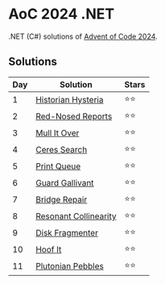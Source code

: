 # AoC 2024 .NET

.NET (C#) solutions of [Advent of Code 2024](https://adventofcode.com/2024).

## Solutions

|Day|Solution|Stars|
|--|--|--|
|1|[Historian Hysteria](https://github.com/melanchall/aoc2024net/blob/main/Aoc2024Net/Days/Day1.cs)|:star::star:|
|2|[Red-Nosed Reports](https://github.com/melanchall/aoc2024net/blob/main/Aoc2024Net/Days/Day2.cs)|:star::star:|
|3|[Mull It Over](https://github.com/melanchall/aoc2024net/blob/main/Aoc2024Net/Days/Day3.cs)|:star::star:|
|4|[Ceres Search](https://github.com/melanchall/aoc2024net/blob/main/Aoc2024Net/Days/Day4.cs)|:star::star:|
|5|[Print Queue](https://github.com/melanchall/aoc2024net/blob/main/Aoc2024Net/Days/Day5.cs)|:star::star:|
|6|[Guard Gallivant](https://github.com/melanchall/aoc2024net/blob/main/Aoc2024Net/Days/Day6.cs)|:star::star:|
|7|[Bridge Repair](https://github.com/melanchall/aoc2024net/blob/main/Aoc2024Net/Days/Day7.cs)|:star::star:|
|8|[Resonant Collinearity](https://github.com/melanchall/aoc2024net/blob/main/Aoc2024Net/Days/Day8.cs)|:star::star:|
|9|[Disk Fragmenter](https://github.com/melanchall/aoc2024net/blob/main/Aoc2024Net/Days/Day9.cs)|:star::star:|
|10|[Hoof It](https://github.com/melanchall/aoc2024net/blob/main/Aoc2024Net/Days/Day10.cs)|:star::star:|
|11|[Plutonian Pebbles](https://github.com/melanchall/aoc2024net/blob/main/Aoc2024Net/Days/Day11.cs)|:star::star:|